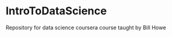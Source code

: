 IntroToDataScience
==================

Repository for data science coursera course taught by Bill Howe
